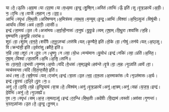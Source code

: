 

  
या।ते॒।ऊ॒तिः।अ॒व॒मा।या।प॒र॒मा।या।म॒ध्य॒मा।इ॒न्द्र॒।शु॒ष्मि॒न्।अस्ति॑।ताभिः॑।ऊँ॒ इति॑।सु।वृ॒त्र॒ऽहत्ये॑।अ॒वीः॒।नः॒।ए॒भिः।च॒।वाजैः॑।म॒हान्।नः॒।उ॒ग्र॒॥  
आभिः॑।स्पृधः॑।मि॒थ॒तीः।अरि॑षण्यन्।अ॒मित्र॑स्य।व्य॒थ॒य॒।म॒न्युम्।इ॒न्द्र॒।आभिः॑।विश्वाः॑।अ॒भि॒ऽयुजः॑।विषू॑चीः।आर्या॑य।विशः॑।अव॑।ता॒रीः॒।दासीः॑॥  
इन्द्र॑।जा॒मयः॑।उ॒त।ये।अजा॑मयः।अ॒र्वा॒ची॒नासः॑।व॒नुषः॑।यु॒यु॒ज्रे।त्वम्।ए॒षा॒म्।वि॒थु॒रा।शवां॑सि।ज॒हि।वृष्ण्या॑नि।कृ॒णु॒हि।परा॑चः॥  
शूरः॑।वा॒।शूर॑म्।व॒न॒ते॒।शरी॑रैः।त॒नू॒ऽरुचा॑।तरु॑षि।यत्।कृ॒ण्वैते॒ इति॑।तो॒के।वा॒।गोषु॑।तन॑ये।यत्।अ॒प्ऽसु।वि।क्रन्द॑सी॒ इति॑।उ॒र्वरा॑सु।ब्रवै॑ते॒ इति॑॥  
न॒हि।त्वा॒।शूरः॑।न।तु॒रः।न।धृ॒ष्णुः।न।त्वा॒।यो॒धः।मन्य॑मानः।यु॒योध॑।इन्द्र॑।नकिः॑।त्वा॒।प्रति॑।अ॒स्ति॒।ए॒षा॒म्।विश्वा॑।जा॒तानि॑।अ॒भि।अ॒सि॒।तानि॑॥  
सः।प॒त्य॒ते॒।उ॒भयोः॑।नृ॒म्णम्।अ॒योः।यदि॑।वे॒धसः॑।स॒म्ऽइ॒थे।हव॑न्ते।वृ॒त्रे।वा॒।म॒हः।नृ॒ऽवति॑।क्षये॑।वा॒।व्यच॑स्वन्ता।यदि॑।वि॒त॒न्त॒सैते॒ इति॑॥  
अध॑।स्म॒।ते॒।च॒र्ष॒णयः॑।यत्।एजा॑न्।इन्द्र॑।त्रा॒ता।उ॒त।भ॒व॒।व॒रू॒ता।अ॒स्माका॑सः।ये।नृऽत॑मासः।अ॒र्यः।इन्द्र॑।सू॒रयः॑।द॒धि॒रे।पु॒रः।नः॒॥  
अनु॑।ते॒।दा॒यि॒।म॒हे।इ॒न्द्रि॒याय॑।स॒त्रा।ते॒।विश्व॑म्।अनु॑।वृ॒त्र॒ऽहत्ये॑।अनु॑।क्ष॒त्रम्।अनु॑।सहः॑।य॒ज॒त्र॒।इन्द्र॑।दे॒वेभिः॑।अनु॑।ते॒।नृ॒ऽसह्ये॑॥  
ए॒व।नः॒।स्पृधः॑।सम्।अ॒ज॒।स॒मत्ऽसु॑।इन्द्र॑।र॒र॒न्धि।मि॒थ॒तीः।अदे॑वीः।वि॒द्याम॑।वस्तोः॑।अव॑सा।गृ॒णन्तः॑।भ॒रत्ऽवा॑जाः।उ॒त।ते॒।इ॒न्द्र॒।नू॒नम्॥  
